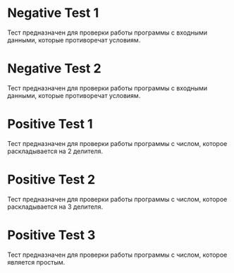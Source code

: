 # Negative Test 1
Тест предназначен для проверки работы программы с входными данными, которые противоречат условиям.
# Negative Test 2
Тест предназначен для проверки работы программы с входными данными, которые противоречат условиям.
# Positive Test 1
Тест предназначен для проверки работы программы с числом, которое раскладывается на 2 делителя.
# Positive Test 2
Тест предназначен для проверки работы программы с числом, которое раскладывается на 3 делителя.
# Positive Test 3
Тест предназначен для проверки работы программы с числом, которое является простым.